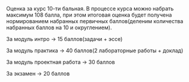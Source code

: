 Оценка за курс 10-ти бальная. В процессе курса можно набрать максимум 108 балла, при этом итоговая оценка будет получена нормированием набранных первичных баллов(деленим количества набранных баллов на 10 и округлением).

За модуль интро -> 15 баллов(задачи + эссе)

За модуль практика -> 40 баллов(2 лабораторные работы + доклад)

За модуль проектная работа -> 30 баллов

За экзамен -> 20 баллов


